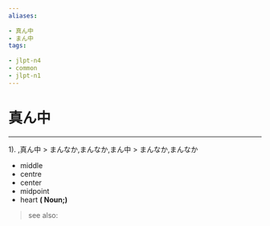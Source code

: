 ```yaml
---
aliases:
    
- 真ん中
- まん中
tags:
    
- jlpt-n4
- common
- jlpt-n1
---
```


# 真ん中
---
1).
,真ん中 > まんなか,まんなか,まん中 > まんなか,まんなか

- middle
- centre
- center
- midpoint
- heart
**( Noun;)**
> see also: 
            